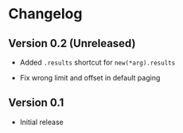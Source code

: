 # Changelog

## Version 0.2 (Unreleased)

* Added `.results` shortcut for `new(*arg).results`

* Fix wrong limit and offset in default paging

## Version 0.1

* Initial release
